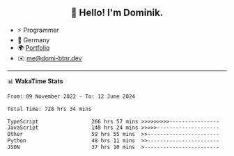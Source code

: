 <h2 align="center">👋 Hello! I'm Dominik.</h2>

- ⚡ Programmer
- 📍 Germany
- 🌍 [Portfolio](https://domi-btnr.dev)
- ✉️ [me@domi-btnr.dev](mailto://me@domi-btnr.dev)

---
📊 **WakaTime Stats**
<!--START_SECTION:waka-->

```txt
From: 09 November 2022 - To: 12 June 2024

Total Time: 728 hrs 34 mins

TypeScript                 266 hrs 57 mins >>>>>>>>>----------------   36.64 %
JavaScript                 148 hrs 24 mins >>>>>--------------------   20.37 %
Other                      59 hrs 55 mins  >>-----------------------   08.22 %
Python                     48 hrs 11 mins  >>-----------------------   06.61 %
JSON                       37 hrs 10 mins  >------------------------   05.10 %
```

<!--END_SECTION:waka-->
